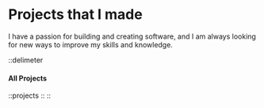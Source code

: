 # Projects that I made
I have a passion for building and creating software, and I am always looking for new ways to improve my skills and knowledge.

::delimeter
#### All Projects
::projects
::
::